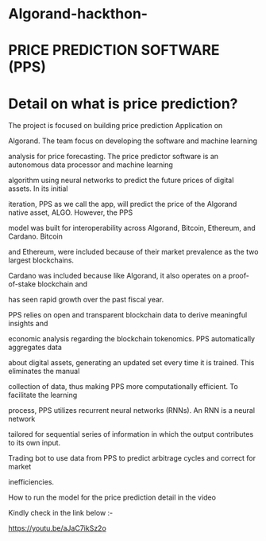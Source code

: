 # Algorand-hackthon-
# PRICE PREDICTION SOFTWARE (PPS)
# Detail on what is price prediction?
The project is  focused on building  price prediction Application on 

Algorand. The team focus on developing the software and machine learning 

analysis for price forecasting. The price predictor software is an autonomous data processor and machine learning 

algorithm using neural networks to predict the future prices of digital assets. In its initial 

iteration, PPS as we call the app, will predict the price of the Algorand native asset, ALGO. However, the PPS 

model was built for interoperability across Algorand, Bitcoin, Ethereum, and Cardano. Bitcoin 

and Ethereum, were included because of their market prevalence as the two largest blockchains.

Cardano was included because like Algorand, it also operates on a proof-of-stake blockchain and 

has seen rapid growth over the past fiscal year.

PPS relies on open and transparent blockchain data to derive meaningful insights and 

economic analysis regarding the blockchain tokenomics. PPS automatically aggregates data 

about digital assets, generating an updated set every time it is trained. This eliminates the manual 

collection of data, thus making PPS more computationally efficient. To facilitate the learning 

process,  PPS utilizes recurrent neural networks (RNNs). An RNN is a neural network 

tailored for sequential series of information in which the output contributes to its own input.

Trading bot to use data from PPS to predict arbitrage cycles and correct for market 

inefficiencies.





How to run the model for the price prediction detail in the video

Kindly check in the link below :-

https://youtu.be/aJaC7ikSz2o
